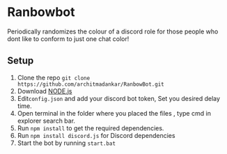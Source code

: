 # Ranbowbot

Periodically randomizes the colour of a discord role for those people who dont like to conform to just one chat color!

## Setup
 1. Clone the repo `git clone https://github.com/architmadankar/RanbowBot.git`
 2. Download [NODE.js](https://nodejs.org/dist/v12.14.1/node-v12.14.1-x64.msi)
 3. Edit`config.json` and add your discord bot token, Set you desired delay time.
 4. Open terminal in the folder where you placed the files , type cmd in explorer search bar.
 5. Run `npm install` to get the required dependencies.
 6. Run `npm install discord.js` for Discord dependencies
 7. Start the bot by running `start.bat`
 
